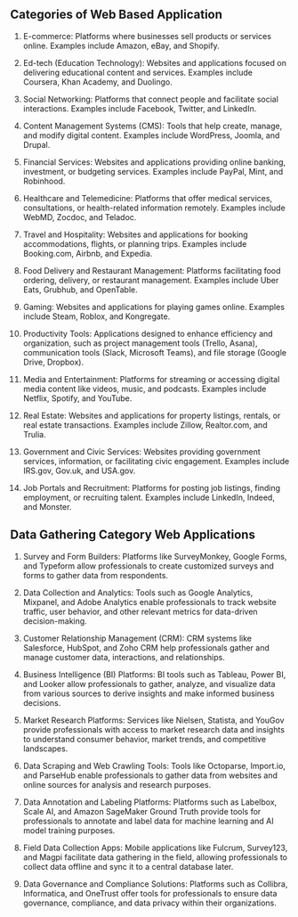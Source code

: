 ## Categories of Web Based Application

1. E-commerce: Platforms where businesses sell products or services online. Examples include Amazon, eBay, and Shopify.

2. Ed-tech (Education Technology): Websites and applications focused on delivering educational content and services. Examples include Coursera, Khan Academy, and Duolingo.

3. Social Networking: Platforms that connect people and facilitate social interactions. Examples include Facebook, Twitter, and LinkedIn.

4. Content Management Systems (CMS): Tools that help create, manage, and modify digital content. Examples include WordPress, Joomla, and Drupal.

5. Financial Services: Websites and applications providing online banking, investment, or budgeting services. Examples include PayPal, Mint, and Robinhood.

6. Healthcare and Telemedicine: Platforms that offer medical services, consultations, or health-related information remotely. Examples include WebMD, Zocdoc, and Teladoc.

7. Travel and Hospitality: Websites and applications for booking accommodations, flights, or planning trips. Examples include Booking.com, Airbnb, and Expedia.

8. Food Delivery and Restaurant Management: Platforms facilitating food ordering, delivery, or restaurant management. Examples include Uber Eats, Grubhub, and OpenTable.

9. Gaming: Websites and applications for playing games online. Examples include Steam, Roblox, and Kongregate.

10. Productivity Tools: Applications designed to enhance efficiency and organization, such as project management tools (Trello, Asana), communication tools (Slack, Microsoft Teams), and file storage (Google Drive, Dropbox).

11. Media and Entertainment: Platforms for streaming or accessing digital media content like videos, music, and podcasts. Examples include Netflix, Spotify, and YouTube.

12. Real Estate: Websites and applications for property listings, rentals, or real estate transactions. Examples include Zillow, Realtor.com, and Trulia.

13. Government and Civic Services: Websites providing government services, information, or facilitating civic engagement. Examples include IRS.gov, Gov.uk, and USA.gov.

14. Job Portals and Recruitment: Platforms for posting job listings, finding employment, or recruiting talent. Examples include LinkedIn, Indeed, and Monster.

## Data Gathering Category Web Applications
1. Survey and Form Builders: Platforms like SurveyMonkey, Google Forms, and Typeform allow professionals to create customized surveys and forms to gather data from respondents.

2. Data Collection and Analytics: Tools such as Google Analytics, Mixpanel, and Adobe Analytics enable professionals to track website traffic, user behavior, and other relevant metrics for data-driven decision-making.

3. Customer Relationship Management (CRM): CRM systems like Salesforce, HubSpot, and Zoho CRM help professionals gather and manage customer data, interactions, and relationships.

4. Business Intelligence (BI) Platforms: BI tools such as Tableau, Power BI, and Looker allow professionals to gather, analyze, and visualize data from various sources to derive insights and make informed business decisions.

5. Market Research Platforms: Services like Nielsen, Statista, and YouGov provide professionals with access to market research data and insights to understand consumer behavior, market trends, and competitive landscapes.

6. Data Scraping and Web Crawling Tools: Tools like Octoparse, Import.io, and ParseHub enable professionals to gather data from websites and online sources for analysis and research purposes.

7. Data Annotation and Labeling Platforms: Platforms such as Labelbox, Scale AI, and Amazon SageMaker Ground Truth provide tools for professionals to annotate and label data for machine learning and AI model training purposes.

8. Field Data Collection Apps: Mobile applications like Fulcrum, Survey123, and Magpi facilitate data gathering in the field, allowing professionals to collect data offline and sync it to a central database later.

9. Data Governance and Compliance Solutions: Platforms such as Collibra, Informatica, and OneTrust offer tools for professionals to ensure data governance, compliance, and data privacy within their organizations.





